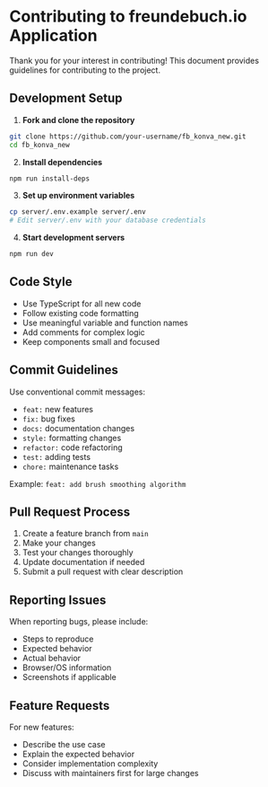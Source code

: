 # Contributing to freundebuch.io Application

Thank you for your interest in contributing! This document provides guidelines for contributing to the project.

## Development Setup

1. **Fork and clone the repository**
```bash
git clone https://github.com/your-username/fb_konva_new.git
cd fb_konva_new
```

2. **Install dependencies**
```bash
npm run install-deps
```

3. **Set up environment variables**
```bash
cp server/.env.example server/.env
# Edit server/.env with your database credentials
```

4. **Start development servers**
```bash
npm run dev
```

## Code Style

- Use TypeScript for all new code
- Follow existing code formatting
- Use meaningful variable and function names
- Add comments for complex logic
- Keep components small and focused

## Commit Guidelines

Use conventional commit messages:
- `feat:` new features
- `fix:` bug fixes
- `docs:` documentation changes
- `style:` formatting changes
- `refactor:` code refactoring
- `test:` adding tests
- `chore:` maintenance tasks

Example: `feat: add brush smoothing algorithm`

## Pull Request Process

1. Create a feature branch from `main`
2. Make your changes
3. Test your changes thoroughly
4. Update documentation if needed
5. Submit a pull request with clear description

## Reporting Issues

When reporting bugs, please include:
- Steps to reproduce
- Expected behavior
- Actual behavior
- Browser/OS information
- Screenshots if applicable

## Feature Requests

For new features:
- Describe the use case
- Explain the expected behavior
- Consider implementation complexity
- Discuss with maintainers first for large changes